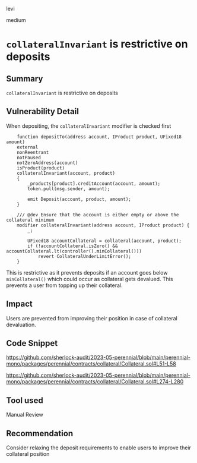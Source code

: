 levi

medium

# `collateralInvariant` is restrictive on deposits

## Summary

`collateralInvariant` is restrictive on deposits

## Vulnerability Detail

When depositing, the `collateralInvariant` modifier is checked first

```solidity
    function depositTo(address account, IProduct product, UFixed18 amount)
    external
    nonReentrant
    notPaused
    notZeroAddress(account)
    isProduct(product)
    collateralInvariant(account, product)
    {
        _products[product].creditAccount(account, amount);
        token.pull(msg.sender, amount);

        emit Deposit(account, product, amount);
    }
```

```solidity
    /// @dev Ensure that the account is either empty or above the collateral minimum
    modifier collateralInvariant(address account, IProduct product) {
        _;

        UFixed18 accountCollateral = collateral(account, product);
        if (!accountCollateral.isZero() && accountCollateral.lt(controller().minCollateral()))
            revert CollateralUnderLimitError();
    }
```

This is restrictive as it prevents deposits if an account goes below `minCollateral()` which could occur as collateral gets devalued.
This prevents a user from topping up their collateral.

## Impact

Users are prevented from improving their position in case of collateral devaluation.

## Code Snippet

https://github.com/sherlock-audit/2023-05-perennial/blob/main/perennial-mono/packages/perennial/contracts/collateral/Collateral.sol#L51-L58

https://github.com/sherlock-audit/2023-05-perennial/blob/main/perennial-mono/packages/perennial/contracts/collateral/Collateral.sol#L274-L280

## Tool used

Manual Review

## Recommendation

Consider relaxing the deposit requirements to enable users to improve their collateral position